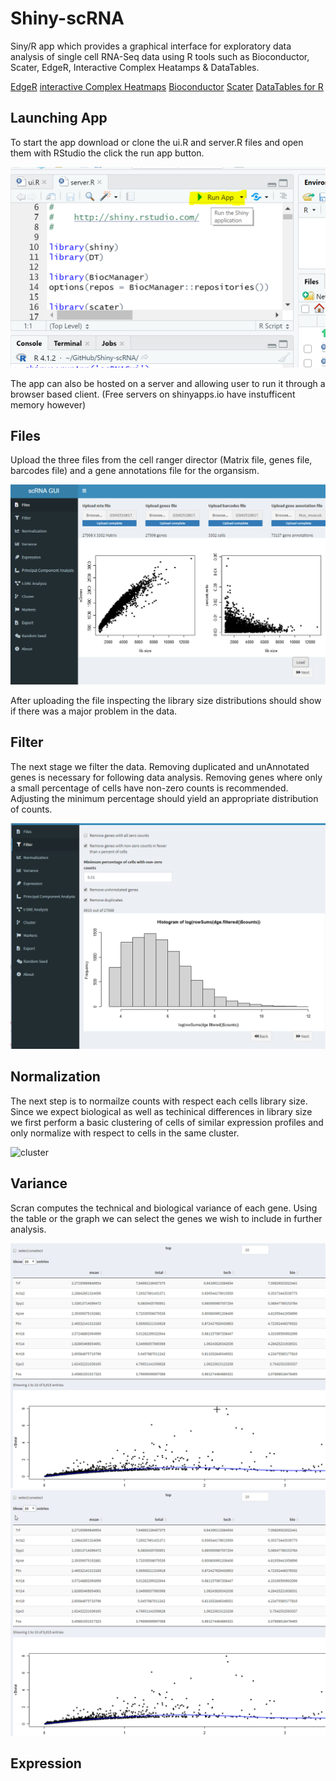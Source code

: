 # Shiny-scRNA
Siny/R app which provides a graphical interface for exploratory data analysis of single cell RNA-Seq data using R tools such as Bioconductor, Scater, EdgeR, Interactive Complex Heatamps & DataTables.

[EdgeR](https://bioconductor.org/packages/release/bioc/html/edgeR.html)
[interactive Complex Heatmaps](https://bioconductor.org/packages/release/bioc/html/InteractiveComplexHeatmap.html)
[Bioconductor](https://bioconductor.org/)
[Scater](https://bioconductor.org/packages/release/bioc/html/scater.html)
[DataTables for R](https://rstudio.github.io/DT/)

## Launching App

To start the app download or clone the ui.R and server.R files and open them with RStudio the click the run app button.

![Launch](https://github.com/LachlanD/Shiny-scRNA/blob/main/img/run.PNG?raw=true)

The app can also be hosted on a server and allowing user to run it through a browser based client.  (Free servers on shinyapps.io have instufficent memory however) 

## Files
Upload the three files from the cell ranger director (Matrix file, genes file, barcodes file) and a gene annotations file for the organsism. 

![Files](https://github.com/LachlanD/Shiny-scRNA/blob/main/img/files.PNG?raw=true)

After uploading the file inspecting the library size distributions should show if there was a major problem in the data.

## Filter
The next stage we filter the data. Removing duplicated and unAnnotated genes is necessary for following data analysis.  Removing genes where only a small percentage of cells have non-zero counts is recommended.  Adjusting the minimum percentage should yield an appropriate distribution of counts.

![Filter](https://github.com/LachlanD/Shiny-scRNA/blob/main/img/filter.PNG?raw=true)

## Normalization
The next step is to normailze counts with respect each cells library size.  Since we expect biological as well as techinical differences in library size we first perform a basic clustering of cells of similar expression profiles and only normalize with respect to cells in the same cluster.


![cluster](https://user-images.githubusercontent.com/5520490/140042369-72bb47fe-b108-4e13-8491-2e4e30bbbbf0.png)

## Variance

Scran computes the technical and biological variance of each gene.  Using the table or the graph we can select the genes we wish to include in further analysis.

![varaince1](https://github.com/LachlanD/Shiny-scRNA/blob/main/img/variance1.gif?raw=true)
![variance2](https://github.com/LachlanD/Shiny-scRNA/blob/main/img/variance2.gif?raw=true)

## Expression





